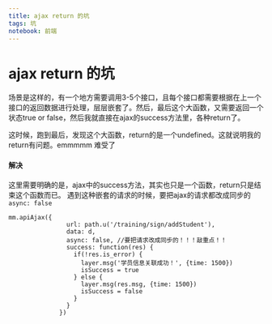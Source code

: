 ```yaml
---
title: ajax return 的坑 
tags: 坑
notebook: 前端
---
```

# ajax return 的坑
场景是这样的，有一个地方需要调用3-5个接口，且每个接口都需要根据在上一个接口的返回数据进行处理，层层嵌套了。然后，最后这个大函数，又需要返回一个状态true or false，然后我就直接在ajax的success方法里，各种return了。   

这时候，跑到最后，发现这个大函数，return的是一个undefined。这就说明我的return有问题。emmmmm 难受了

#### 解决
这里需要明确的是，ajax中的success方法，其实也只是一个函数，return只是结束这个函数而已。
遇到这种嵌套的请求的时候，要把ajax的请求都改成同步的`async: false`

```
mm.apiAjax({
                url: path.u('/training/sign/addStudent'),
                data: d,
                async: false, //要把请求改成同步的！！！敲重点！！
                success: function(res) {
                  if(!res.is_error) {
                    layer.msg('学员信息关联成功！', {time: 1500})
                    isSuccess = true
                  } else {
                    layer.msg(res.msg, {time: 1500})
                    isSuccess = false
                  }
                }
              })
```

